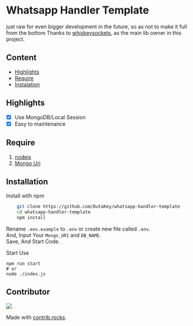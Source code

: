 
# Whatsapp Handler Template

just raw for even bigger development in the future, so as not to make it full from the bottom
Thanks to [whiskeysockets](https://github.com/WhiskeySockets/Baileys), as the main lib owner in this project.
## Content
- [Highlights](#highlights)
- [Require](#require)
- [Instalation](#Installation)

## Highlights

- [x] Use MongoDB/Local Session
- [x] Easy to maintenance

## Require
1. [nodejs](https://nodejs.org/en/download)
2. [Mongo Uri](https://www.mongodb.com/cloud/atlas)
## Installation

Install with npm

```bash
    git clone https://github.com/DutaKey/whatsapp-handler-template
    cd whatsapp-handler-template
    npm install
```

Rename `.env.example` to `.env` or create new file called `.env`.<br />
And, Input Your `Mongo_URI` and `DB_NAME`.<br />
Save, And Start Code.


Start Use
```
npm run start
# or
node ./index.js
```

## Contributor

<a href="https://github.com/DutaKey/whatsapp-handler-template/graphs/contributors">
  <img src="https://contrib.rocks/image?repo=DutaKey/whatsapp-handler-template" />
</a>

Made with [contrib.rocks](https://contrib.rocks).
